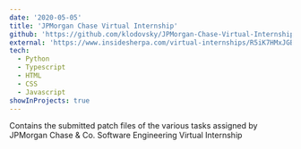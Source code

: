 ```yaml
---
date: '2020-05-05'
title: 'JPMorgan Chase Virtual Internship'
github: 'https://github.com/klodovsky/JPMorgan-Chase-Virtual-Internship'
external: 'https://www.insidesherpa.com/virtual-internships/R5iK7HMxJGBgaSbvk'
tech:
  - Python
  - Typescript
  - HTML
  - CSS
  - Javascript
showInProjects: true
---
```


Contains the submitted patch files of the various tasks assigned by JPMorgan Chase & Co. Software Engineering Virtual Internship
